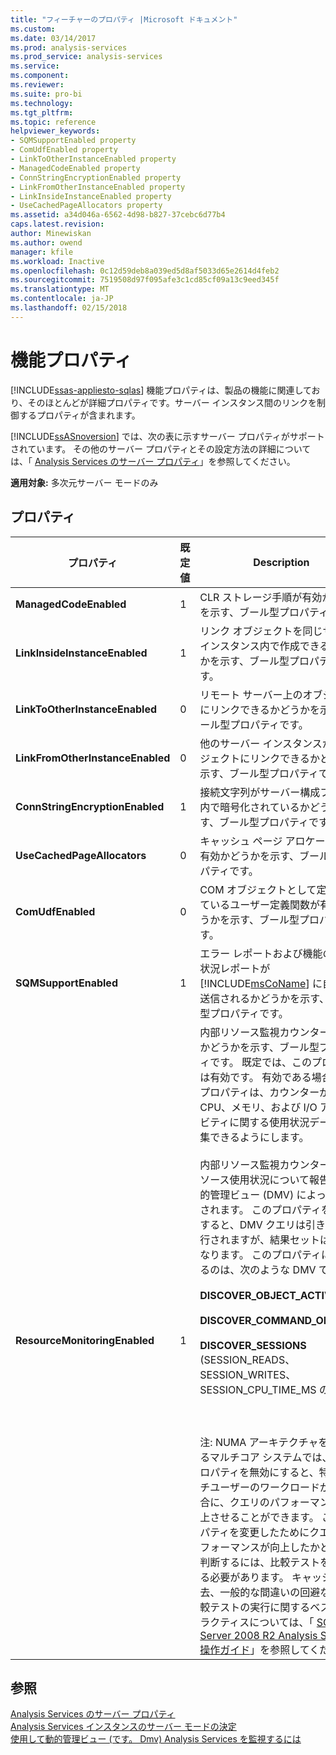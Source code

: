 ```yaml
---
title: "フィーチャーのプロパティ |Microsoft ドキュメント"
ms.custom: 
ms.date: 03/14/2017
ms.prod: analysis-services
ms.prod_service: analysis-services
ms.service: 
ms.component: 
ms.reviewer: 
ms.suite: pro-bi
ms.technology: 
ms.tgt_pltfrm: 
ms.topic: reference
helpviewer_keywords:
- SQMSupportEnabled property
- ComUdfEnabled property
- LinkToOtherInstanceEnabled property
- ManagedCodeEnabled property
- ConnStringEncryptionEnabled property
- LinkFromOtherInstanceEnabled property
- LinkInsideInstanceEnabled property
- UseCachedPageAllocators property
ms.assetid: a34d046a-6562-4d98-b827-37cebc6d77b4
caps.latest.revision: 
author: Minewiskan
ms.author: owend
manager: kfile
ms.workload: Inactive
ms.openlocfilehash: 0c12d59deb8a039ed5d8af5033d65e2614d4feb2
ms.sourcegitcommit: 7519508d97f095afe3c1cd85cf09a13c9eed345f
ms.translationtype: MT
ms.contentlocale: ja-JP
ms.lasthandoff: 02/15/2018
---
```

# <a name="feature-properties"></a>機能プロパティ
[!INCLUDE[ssas-appliesto-sqlas](../../includes/ssas-appliesto-sqlas.md)]
機能プロパティは、製品の機能に関連しており、そのほとんどが詳細プロパティです。サーバー インスタンス間のリンクを制御するプロパティが含まれます。  
  
 [!INCLUDE[ssASnoversion](../../includes/ssasnoversion-md.md)] では、次の表に示すサーバー プロパティがサポートされています。 その他のサーバー プロパティとその設定方法の詳細については、「 [Analysis Services のサーバー プロパティ](../../analysis-services/server-properties/server-properties-in-analysis-services.md)」を参照してください。  
  
 **適用対象:** 多次元サーバー モードのみ  
  
## <a name="properties"></a>プロパティ  
  
|プロパティ|既定値|Description|  
|--------------|-------------|-----------------|  
|**ManagedCodeEnabled**|1|CLR ストレージ手順が有効かどうかを示す、ブール型プロパティです。|  
|**LinkInsideInstanceEnabled**|1|リンク オブジェクトを同じサーバー インスタンス内で作成できるかどうかを示す、ブール型プロパティです。|  
|**LinkToOtherInstanceEnabled**|0|リモート サーバー上のオブジェクトにリンクできるかどうかを示す、ブール型プロパティです。|  
|**LinkFromOtherInstanceEnabled**|0|他のサーバー インスタンスからオブジェクトにリンクできるかどうかを示す、ブール型プロパティです。|  
|**ConnStringEncryptionEnabled**|1|接続文字列がサーバー構成ファイル内で暗号化されているかどうかを示す、ブール型プロパティです。|  
|**UseCachedPageAllocators**|0|キャッシュ ページ アロケーターが有効かどうかを示す、ブール型プロパティです。|  
|**ComUdfEnabled**|0|COM オブジェクトとして定義されているユーザー定義関数が有効かどうかを示す、ブール型プロパティです。|  
|**SQMSupportEnabled**|1|エラー レポートおよび機能の使用状況レポートが [!INCLUDE[msCoName](../../includes/msconame-md.md)] に自動的に送信されるかどうかを示す、ブール型プロパティです。|  
|**ResourceMonitoringEnabled**|1|内部リソース監視カウンターが有効かどうかを示す、ブール型プロパティです。 既定では、このプロパティは有効です。 有効である場合、このプロパティは、カウンターが CPU、メモリ、および I/O アクティビティに関する使用状況データを収集できるようにします。<br /><br /> 内部リソース監視カウンターは、リソース使用状況について報告する動的管理ビュー (DMV) によって使用されます。 このプロパティを無効にすると、DMV クエリは引き続き実行されますが、結果セットは無効になります。 このプロパティに依存するのは、次のような DMV です。<br /><br /> **DISCOVER_OBJECT_ACTIVITY**<br /><br /> **DISCOVER_COMMAND_OBJECTS**<br /><br /> **DISCOVER_SESSIONS** (SESSION_READS、SESSION_WRITES、SESSION_CPU_TIME_MS の場合)<br /><br /> <br /><br /> 注: NUMA アーキテクチャを使用するマルチコア システムでは、このプロパティを無効にすると、特にマルチユーザーのワークロードが高い場合に、クエリのパフォーマンスを向上させることができます。 このプロパティを変更したためにクエリのパフォーマンスが向上したかどうかを判断するには、比較テストを実行する必要があります。 キャッシュの消去、一般的な間違いの回避など、比較テストの実行に関するベスト プラクティスについては、「 [SQL Server 2008 R2 Analysis Services 操作ガイド](http://go.microsoft.com/fwlink/?LinkID=225539)」を参照してください。|  
  
## <a name="see-also"></a>参照  
 [Analysis Services のサーバー プロパティ](../../analysis-services/server-properties/server-properties-in-analysis-services.md)   
 [Analysis Services インスタンスのサーバー モードの決定](../../analysis-services/instances/determine-the-server-mode-of-an-analysis-services-instance.md)   
 [使用して動的管理ビュー &#40;です。 Dmv&#41; Analysis Services を監視するには](../../analysis-services/instances/use-dynamic-management-views-dmvs-to-monitor-analysis-services.md)  
  
  

